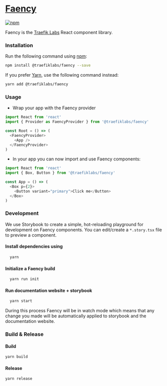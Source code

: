 # [Faency](https://traefik.github.io/faency/)

[![npm](https://img.shields.io/npm/v/@traefiklabs/faency)](https://www.npmjs.com/package/@traefiklabs/faency)

Faency is the [Traefik Labs](https://traefik.io) React component library.

### Installation

Run the following command using [npm](https://www.npmjs.com/):

```bash
npm install @traefiklabs/faency --save
```

If you prefer [Yarn](https://yarnpkg.com/en/), use the following command instead:

```bash
yarn add @traefiklabs/faency
```

### Usage

- Wrap your app with the Faency provider

```js
import React from 'react'
import { Provider as FaencyProvider } from '@traefiklabs/faency'

const Root = () => (
  <FaencyProvider>
    <App />
  </FaencyProvider>
)
```

- In your app you can now import and use Faency components:

```js
import React from 'react'
import { Box, Button } from '@traefiklabs/faency'

const App = () => (
  <Box p={2}>
    <Button variant="primary">Click me</Button>
  </Box>
)
```

### Development

We use Storybook to create a simple, hot-reloading playground for development on Faency components.
You can edit/create a `*.story.tsx` file to preview a component.

#### Install dependencies using

```sh
  yarn
```

#### Initialize a Faency build

```sh
  yarn run init
```

#### Run documentation website + storybook

```sh
  yarn start
```

During this process Faency will be in watch mode which means that any change you made will be automatically applied to storybook and the documentation website.

### Build & Release

#### Build

```sh
yarn build
```

#### Release

```sh
yarn release
```
